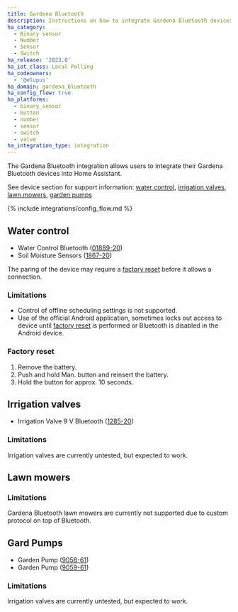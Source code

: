 ```yaml
---
title: Gardena Bluetooth
description: Instructions on how to integrate Gardena Bluetooth devices within Home Assistant.
ha_category:
  - Binary sensor
  - Number
  - Sensor
  - Switch
ha_release: '2023.8'
ha_iot_class: Local Polling
ha_codeowners:
  - '@elupus'
ha_domain: gardena_bluetooth
ha_config_flow: true
ha_platforms:
  - binary_sensor
  - button
  - number
  - sensor
  - switch
  - valve
ha_integration_type: integration
---
```


The Gardena Bluetooth integration allows users to integrate their Gardena Bluetooth devices into Home Assistant.

See device section for support information: [water control](#water-control), [irrigation valves](#irrigation-valves), [lawn mowers](#lawn-mowers), [garden pumps](#gard-pumps)

{% include integrations/config_flow.md %}

## Water control

- Water Control Bluetooth ([01889-20](https://www.gardena.com/int/products/watering/water-controls/water-control-bluetooth))
- Soil Moisture Sensors ([1867-20](https://www.gardena.com/int/products/watering/water-controls/water-control-bluetooth/970481101.html))

The paring of the device may require a [factory reset](#factory-reset) before it allows a connection.

### Limitations

- Control of offline scheduling settings is not supported.
- Use of the official Android application, sometimes locks out access to device until [factory reset](#factory-reset) is performed or Bluetooth is disabled in the Android device.

### Factory reset

1. Remove the battery.
2. Push and hold Man. button and reinsert the battery.
3. Hold the button for approx. 10 seconds.

## Irrigation valves

- Irrigation Valve 9 V Bluetooth ([1285-20](https://www.gardena.com/int/products/watering/sprinklersystem/irrigation-valve-9-v-bluetooth/970480401/))

### Limitations

Irrigation valves are currently untested, but expected to work.

## Lawn mowers

### Limitations

Gardena Bluetooth lawn mowers are currently not supported due to custom protocol on top of Bluetooth.

## Gard Pumps

- Garden Pump ([9058-61](https://www.gardena.com/de/produkte/bewasserung/pumpen/gartenpumpe-6300-silentcomfort/970645401/))
- Garden Pump ([9059-61](https://www.gardena.com/de/produkte/bewasserung/pumpen/gartenpumpe-6500-silentcomfort/970645601/))

### Limitations

Irrigation valves are currently untested, but expected to work.
